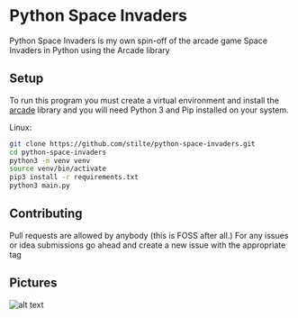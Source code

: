 # Python Space Invaders

Python Space Invaders is my own spin-off of the arcade game Space Invaders in Python using the Arcade library

## Setup

To run this program you must create a virtual environment and install the [arcade](https://pypi.org/project/arcade/) library and you will need Python 3 and Pip installed on your system.

Linux:
```bash
git clone https://github.com/stilte/python-space-invaders.git
cd python-space-invaders
python3 -m venv venv
source venv/bin/activate
pip3 install -r requirements.txt
python3 main.py
```
## Contributing

Pull requests are allowed by anybody (this is FOSS after all.)
For any issues or idea submissions go ahead and create a new issue with the appropriate tag

## Pictures

![alt text](https://github.com/stilte/python-space-invaders/blob/main/pic1.PNG)
